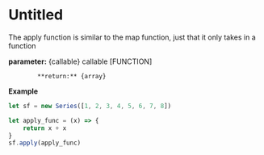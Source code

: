 # Untitled



The apply function is similar to the map function, just that it only takes in a function



**parameter:** {callable} callable \[FUNCTION\]

            **return:** {array}

**Example**

```javascript
let sf = new Series([1, 2, 3, 4, 5, 6, 7, 8])

let apply_func = (x) => {
    return x + x
}
sf.apply(apply_func)
```

